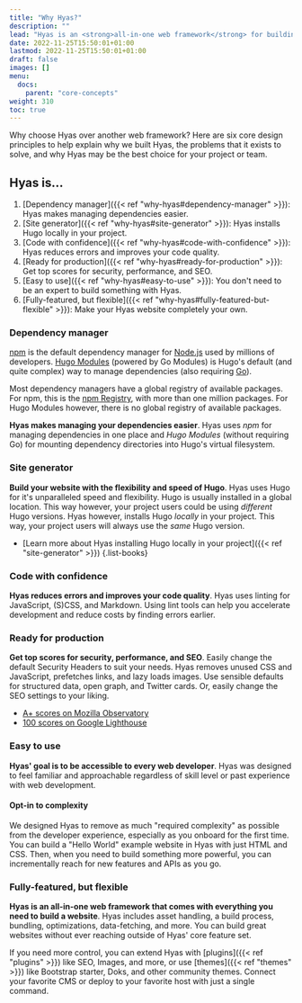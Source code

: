 ```yaml
---
title: "Why Hyas?"
description: ""
lead: "Hyas is an <strong>all-in-one web framework</strong> for building <strong>flexible, production-ready</strong> Hugo websites."
date: 2022-11-25T15:50:01+01:00
lastmod: 2022-11-25T15:50:01+01:00
draft: false
images: []
menu:
  docs:
    parent: "core-concepts"
weight: 310
toc: true
---
```


Why choose Hyas over another web framework? Here are six core design principles to help explain why we built Hyas, the problems that it exists to solve, and why Hyas may be the best choice for your project or team.

## Hyas is...

1. [Dependency manager]({{< ref "why-hyas#dependency-manager" >}}): Hyas makes managing dependencies easier.
2. [Site generator]({{< ref "why-hyas#site-generator" >}}): Hyas installs Hugo locally in your project.
3. [Code with confidence]({{< ref "why-hyas#code-with-confidence" >}}): Hyas reduces errors and improves your code quality.
4. [Ready for production]({{< ref "why-hyas#ready-for-production" >}}): Get top scores for security, performance, and SEO.
5. [Easy to use]({{< ref "why-hyas#easy-to-use" >}}): You don't need to be an expert to build something with Hyas.
6. [Fully-featured, but flexible]({{< ref "why-hyas#fully-featured-but-flexible" >}}): Make your Hyas website completely your own.

### Dependency manager

[npm](https://www.npmjs.com/) is the default dependency manager for [Node.js](https://nodejs.org/) used by millions of developers. [Hugo Modules](https://gohugo.io/hugo-modules/) (powered by Go Modules) is Hugo's default (and quite complex) way to manage dependencies (also requiring [Go](https://go.dev/)).

Most dependency managers have a global registry of available packages. For npm, this is the [npm Registry](https://www.npmjs.com/), with more than one million packages. For Hugo Modules however, there is no global registry of available packages.

__Hyas makes managing your dependencies easier__. Hyas uses _npm_ for managing dependencies in one place and _Hugo Modules_ (without requiring Go) for mounting dependency directories into Hugo's virtual filesystem.

### Site generator

__Build your website with the flexibility and speed of Hugo__. Hyas uses Hugo for it's unparalleled speed and flexibility. Hugo is usually installed in a global location. This way however, your project users could be using _different_ Hugo versions. Hyas however, installs Hugo _locally_ in your project. This way, your project users will always use the _same_ Hugo version.

- [Learn more about Hyas installing Hugo locally in your project]({{< ref "site-generator" >}})
{.list-books}

### Code with confidence

__Hyas reduces errors and improves your code quality__. Hyas uses linting for JavaScript, (S)CSS, and Markdown. Using lint tools can help you accelerate development and reduce costs by finding errors earlier.

### Ready for production

__Get top scores for security, performance, and SEO__. Easily change the default Security Headers to suit your needs. Hyas removes unused CSS and JavaScript, prefetches links, and lazy loads images. Use sensible defaults for structured data, open graph, and Twitter cards. Or, easily change the SEO settings to your liking.

- [A+ scores on Mozilla Observatory](https://observatory.mozilla.org/analyze/hyas.netlify.app)
- [100 scores on Google Lighthouse](https://googlechrome.github.io/lighthouse/viewer/?gist=bc1047434376aa5b3e50cf637f8a5b40)

### Easy to use

__Hyas' goal is to be accessible to every web developer__. Hyas was designed to feel familiar and approachable regardless of skill level or past experience with web development.

#### Opt-in to complexity

We designed Hyas to remove as much "required complexity" as possible from the developer experience, especially as you onboard for the first time. You can build a "Hello World" example website in Hyas with just HTML and CSS. Then, when you need to build something more powerful, you can incrementally reach for new features and APIs as you go.

### Fully-featured, but flexible

__Hyas is an all-in-one web framework that comes with everything you need to build a website__. Hyas includes asset handling, a build process, bundling, optimizations, data-fetching, and more. You can build great websites without ever reaching outside of Hyas' core feature set.

If you need more control, you can extend Hyas with [plugins]({{< ref "plugins" >}}) like SEO, Images, and more, or use [themes]({{< ref "themes" >}}) like Bootstrap starter, Doks, and other community themes. Connect your favorite CMS or deploy to your favorite host with just a single command.
